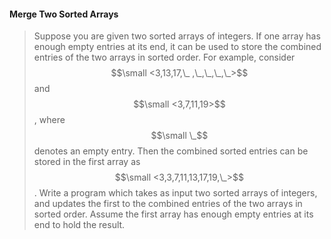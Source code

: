#### Merge Two Sorted Arrays

> Suppose you are given two sorted arrays of integers. If one array has enough empty entries at its end, it can be used to store the combined entries of the two arrays in sorted order. For example, consider $$\small <3,13,17,\_ ,\_,\_,\_,\_>$$ and $$\small <3,7,11,19>$$, where $$\small \_$$ denotes an empty entry. Then the combined sorted entries can be stored in the first array as $$\small <3,3,7,11,13,17,19,\_>$$. Write a program which takes as input two sorted arrays of integers, and updates the first to the combined entries of the two arrays in sorted order. Assume the first array has enough empty entries at its end to hold the result.



